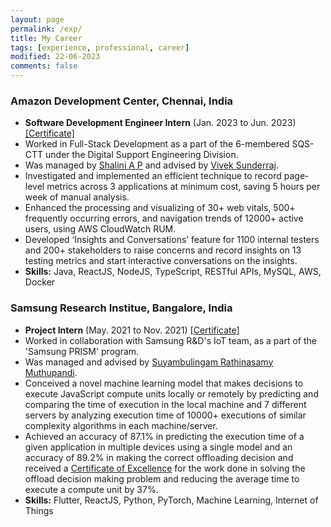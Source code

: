 ```yaml
---
layout: page
permalink: /exp/
title: My Career
tags: [experience, professional, career]
modified: 22-06-2023
comments: false
---
```


### Amazon Development Center, Chennai, India 
<ul>
<li><b>Software Development Engineer Intern</b> (Jan. 2023 to Jun. 2023) <a href="../files/Amazon.pdf" target="_blank">[Certificate]</a></li>
<li>Worked in Full-Stack Development as a part of the 6-membered SQS-CTT under the Digital Support Engineering Division.</li>
<li>Was managed by <a href="https://www.linkedin.com/in/shaliniap/" target="_blank">Shalini A P</a> and advised by <a href="https://www.linkedin.com/in/vivek-sunderraj-242271a2/" target="_blank">Vivek Sunderraj</a>.</li>
<li>Investigated and implemented an efficient technique to record page-level metrics across 3 applications at minimum cost, saving 5 hours per week of manual analysis.</li>
<li>Enhanced the processing and visualizing of 30+ web vitals, 500+ frequently occurring errors, and navigation trends of 12000+ active users, using AWS CloudWatch RUM.</li>
<li>Developed ‘Insights and Conversations’ feature for 1100 internal testers and 200+ stakeholders to raise concerns and record insights on 13 testing metrics and start interactive conversations on the insights.</li>
<li><b>Skills:</b> Java, ReactJS, NodeJS, TypeScript, RESTful APIs, MySQL, AWS, Docker</li>
</ul>

### Samsung Research Institue, Bangalore, India 
<ul>
<li><b>Project Intern</b> (May. 2021 to Nov. 2021) <a href="../files/Samsung.pdf" target="_blank">[Certificate]</a></li>
<li>Worked in collaboration with Samsung R&D's IoT team, as a part of the 'Samsung PRISM' program.</li>
<li>Was managed and advised by <a href="https://www.linkedin.com/in/suyambulingamrm/" target="_blank">Suyambulingam Rathinasamy Muthupandi</a>.</li>
<li>Conceived a novel machine learning model that makes decisions to execute JavaScript compute units locally or remotely by predicting and comparing the time of execution in the local machine and 7 different servers by analyzing execution time of 10000+ executions of similar complexity algorithms in each machine/server.</li>
<li>Achieved an accuracy of 87.1% in predicting the execution time of a given application in multiple devices using a single model and an accuracy of 89.2% in making the correct offloading decision and received a <a href="../files/Samsung.pdf" target="_blank">Certificate of Excellence</a> for the work done in solving the offload decision making problem and reducing the average time to execute a compute unit by 37%.</li>
<li><b>Skills:</b> Flutter, ReactJS, Python, PyTorch, Machine Learning, Internet of Things</li>
</ul>
